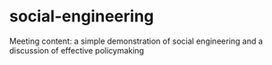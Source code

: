 # social-engineering
Meeting content: a simple demonstration of social engineering and a discussion of effective policymaking
